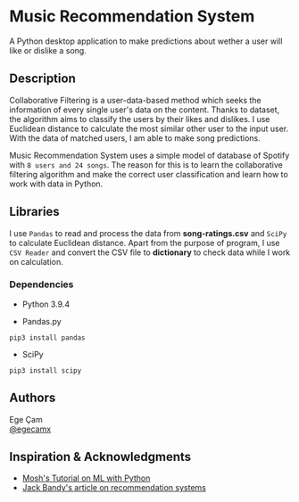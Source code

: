 # Music Recommendation System

A Python desktop application to make predictions about wether a user will like or dislike a song.

## Description

Collaborative Filtering is a user-data-based method which seeks the information of every single user's data on the content. Thanks to dataset, the algorithm aims to classify the users by their likes and dislikes.
I use Euclidean distance to calculate the most similar other user to the input user. With the data of matched users, I am able to make song predictions.

Music Recommendation System uses a simple model of database of Spotify with  `8 users and 24 songs`. The reason for this is to learn the collaborative filtering algorithm and make the correct user classification and learn how to work with data in Python.

## Libraries

I use `Pandas` to read and process the data from **song-ratings.csv** and `SciPy` to calculate Euclidean distance.
Apart from the purpose of program, I use `CSV Reader` and convert the CSV file to **dictionary** to check data while I work on calculation.

### Dependencies

* Python 3.9.4

* Pandas.py
```
pip3 install pandas
```

* SciPy
```
pip3 install scipy
```

## Authors

Ege Çam  
[@egecamx](https://twitter.com/egecamx)  

## Inspiration & Acknowledgments

* [Mosh's Tutorial on ML with Python](https://www.youtube.com/watch?v=7eh4d6sabA0&t=1728s)
* [Jack Bandy's article on recommendation systems](https://towardsdatascience.com/a-simple-song-recommender-system-in-python-tutorial-3e4c111198d6)
